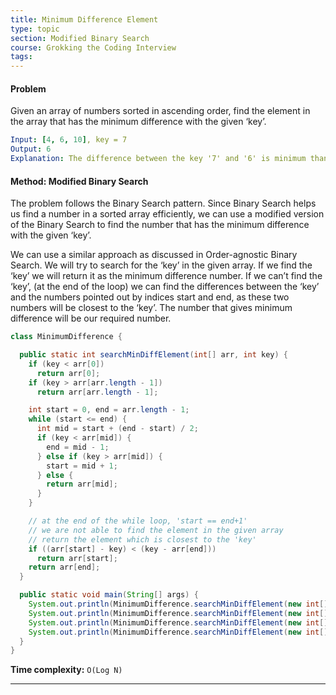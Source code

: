 ```yaml
---
title: Minimum Difference Element
type: topic
section: Modified Binary Search
course: Grokking the Coding Interview
tags:
---
```

#### Problem
Given an array of numbers sorted in ascending order, find the element in the array that has the minimum difference with the given ‘key’.
```yml
Input: [4, 6, 10], key = 7
Output: 6
Explanation: The difference between the key '7' and '6' is minimum than any other number in the array 
```

#### Method: Modified Binary Search
The problem follows the Binary Search pattern. Since Binary Search helps us find a number in a sorted array efficiently, we can use a modified version of the Binary Search to find the number that has the minimum difference with the given ‘key’.

We can use a similar approach as discussed in Order-agnostic Binary Search. We will try to search for the ‘key’ in the given array. If we find the ‘key’ we will return it as the minimum difference number. If we can’t find the ‘key’, (at the end of the loop) we can find the differences between the ‘key’ and the numbers pointed out by indices start and end, as these two numbers will be closest to the ‘key’. The number that gives minimum difference will be our required number.
```java
class MinimumDifference {

  public static int searchMinDiffElement(int[] arr, int key) {
    if (key < arr[0])
      return arr[0];
    if (key > arr[arr.length - 1])
      return arr[arr.length - 1];

    int start = 0, end = arr.length - 1;
    while (start <= end) {
      int mid = start + (end - start) / 2;
      if (key < arr[mid]) {
        end = mid - 1;
      } else if (key > arr[mid]) {
        start = mid + 1;
      } else {
        return arr[mid];
      }
    }

    // at the end of the while loop, 'start == end+1'
    // we are not able to find the element in the given array
    // return the element which is closest to the 'key'
    if ((arr[start] - key) < (key - arr[end]))
      return arr[start];
    return arr[end];
  }

  public static void main(String[] args) {
    System.out.println(MinimumDifference.searchMinDiffElement(new int[] { 4, 6, 10 }, 7));
    System.out.println(MinimumDifference.searchMinDiffElement(new int[] { 4, 6, 10 }, 4));
    System.out.println(MinimumDifference.searchMinDiffElement(new int[] { 1, 3, 8, 10, 15 }, 12));
    System.out.println(MinimumDifference.searchMinDiffElement(new int[] { 4, 6, 10 }, 17));
  }
}
```
**Time complexity:** `O(Log N)`


---